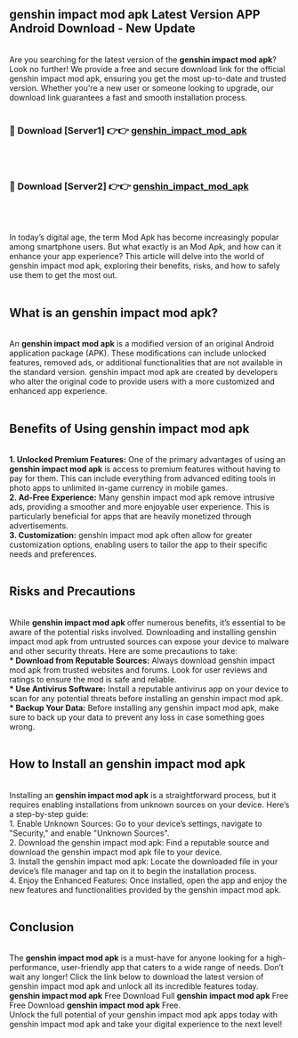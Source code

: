 ## genshin impact mod apk Latest Version APP Android Download - New Update
<br>
Are you searching for the latest version of the <strong>genshin impact mod apk</strong>? Look no further! We provide a free and secure download link for the official genshin impact mod apk, ensuring you get the most up-to-date and trusted version. Whether you're a new user or someone looking to upgrade, our download link guarantees a fast and smooth installation process.
<br>
<br>
<h3>🔴 Download [Server1] 👉👉 <a href="https://modyolo.store/genshin+impact+mod+apk">genshin_impact_mod_apk</a></h3><br>
<br>
<h3>🔴 Download [Server2] 👉👉 <a href="https://modyolo.store/genshin+impact+mod+apk">genshin_impact_mod_apk</a></h3><br>
<br>
<br>
In today’s digital age, the term Mod Apk has become increasingly popular among smartphone users. But what exactly is an Mod Apk, and how can it enhance your app experience? This article will delve into the world of genshin impact mod apk, exploring their benefits, risks, and how to safely use them to get the most out.
<br>
<br>
<h2>What is an genshin impact mod apk?</h2>
<br>
An <strong>genshin impact mod apk</strong> is a modified version of an original Android application package (APK). These modifications can include unlocked features, removed ads, or additional functionalities that are not available in the standard version. genshin impact mod apk are created by developers who alter the original code to provide users with a more customized and enhanced app experience.
<br>
<br>
<h2>Benefits of Using genshin impact mod apk</h2>
<br>
<strong> 1. Unlocked Premium Features:</strong> One of the primary advantages of using an <strong>genshin impact mod apk</strong> is access to premium features without having to pay for them. This can include everything from advanced editing tools in photo apps to unlimited in-game currency in mobile games.
<br>
<strong> 2. Ad-Free Experience:</strong> Many genshin impact mod apk remove intrusive ads, providing a smoother and more enjoyable user experience. This is particularly beneficial for apps that are heavily monetized through advertisements.
<br>
<strong> 3. Customization:</strong> genshin impact mod apk often allow for greater customization options, enabling users to tailor the app to their specific needs and preferences.
<br>
<br>
<h2>Risks and Precautions</h2>
<br>
While <strong>genshin impact mod apk</strong> offer numerous benefits, it’s essential to be aware of the potential risks involved. Downloading and installing genshin impact mod apk from untrusted sources can expose your device to malware and other security threats. Here are some precautions to take:
<br>
<strong> * Download from Reputable Sources:</strong> Always download genshin impact mod apk from trusted websites and forums. Look for user reviews and ratings to ensure the mod is safe and reliable.
<br>
<strong> * Use Antivirus Software:</strong> Install a reputable antivirus app on your device to scan for any potential threats before installing an genshin impact mod apk.
<br>
<strong> * Backup Your Data:</strong> Before installing any genshin impact mod apk, make sure to back up your data to prevent any loss in case something goes wrong.
<br>
<br>
<h2>How to Install an genshin impact mod apk</h2>
<br>
Installing an <strong>genshin impact mod apk</strong> is a straightforward process, but it requires enabling installations from unknown sources on your device. Here’s a step-by-step guide:
<br>
 1. Enable Unknown Sources: Go to your device’s settings, navigate to "Security," and enable "Unknown Sources".
<br>
 2. Download the genshin impact mod apk: Find a reputable source and download the genshin impact mod apk file to your device.
<br>
 3. Install the genshin impact mod apk: Locate the downloaded file in your device’s file manager and tap on it to begin the installation process.
<br>
 4. Enjoy the Enhanced Features: Once installed, open the app and enjoy the new features and functionalities provided by the genshin impact mod apk.
<br>
<br>
<h2><strong>Conclusion</strong></h2>
<br>
The <strong>genshin impact mod apk</strong> is a must-have for anyone looking for a high-performance, user-friendly app that caters to a wide range of needs. Don’t wait any longer! Click the link below to download the latest version of genshin impact mod apk and unlock all its incredible features today.
<br>
<strong>genshin impact mod apk</strong> Free Download Full <strong>genshin impact mod apk</strong> Free Free Download <strong>genshin impact mod apk</strong> Free.
<br>
Unlock the full potential of your genshin impact mod apk apps today with genshin impact mod apk and take your digital experience to the next level!